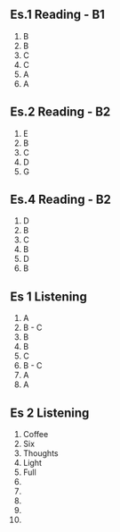 ## Es.1 Reading - B1

1. B
2. B
3. C
4. C
5. A 
6. A

## Es.2 Reading - B2
1. E
2. B
3. C
4. D
5. G

## Es.4 Reading - B2	

1. D
2. B
3. C 
4. B 
5. D
6. B


## Es 1 Listening
1. A
2. B - C
3. B 
4. B
5. C
6. B - C
7. A 
8. A 

## Es 2 Listening
1. Coffee
2. Six
3. Thoughts 
4. Light
5. Full
6.  
7.  
8.  
9.  
10.  
<!--stackedit_data:
eyJoaXN0b3J5IjpbODQyMDExNjQwLC0xMTY4Nzg3NDU0LC04Nj
kyNDA2NDYsLTQ1OTM4ODMzNCwtNzk1MTUwNDU2LDU1MzQ2MzQ4
MiwtMTE2MTExMTM4NiwtNjAwOTM5MTMxLC05ODgxOTgyNDMsNz
kzNzkyNjA0XX0=
-->